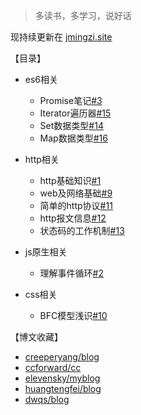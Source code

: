 > 多读书，多学习，说好话

现持续更新在 [jmingzi.site](http://blog.jmingzi.site/#/)

【目录】
- es6相关 
  - Promise笔记[#3](https://github.com/Jmingzi/blog/issues/3)
  - Iterator遍历器[#15](https://github.com/Jmingzi/blog/issues/15)
  - Set数据类型[#14](https://github.com/Jmingzi/blog/issues/14)
  - Map数据类型[#16](https://github.com/Jmingzi/blog/issues/16)

- http相关
  - http基础知识[#1](https://github.com/Jmingzi/blog/issues/1)
  - web及网络基础[#9](https://github.com/Jmingzi/blog/issues/9)
  - 简单的http协议[#11](https://github.com/Jmingzi/blog/issues/11)
  - http报文信息[#12](https://github.com/Jmingzi/blog/issues/12)
  - 状态码的工作机制[#13](https://github.com/Jmingzi/blog/issues/13)

- js原生相关
  - 理解事件循环[#2](https://github.com/Jmingzi/blog/issues/2)

- css相关
  - BFC模型浅识[#10](https://github.com/Jmingzi/blog/issues/10)

<!-- + [个人博客](http://ymblog.net) 2年前基于wordpress后台写的，由于写文章体验太差，准备改造ing
+ [我的简书](http://www.jianshu.com/u/f979c193b1c3) 写文章体验太棒了 -->
    
    
【博文收藏】   
  + [creeperyang/blog](https://github.com/creeperyang/blog/issues)
  + [ccforward/cc](https://github.com/ccforward/cc/issues)
  + [elevensky/myblog](https://github.com/elevensky/myblog/issues)
  + [huangtengfei/blog](https://github.com/huangtengfei/blog/issues)
  + [dwqs/blog](https://github.com/dwqs/blog/issues)
